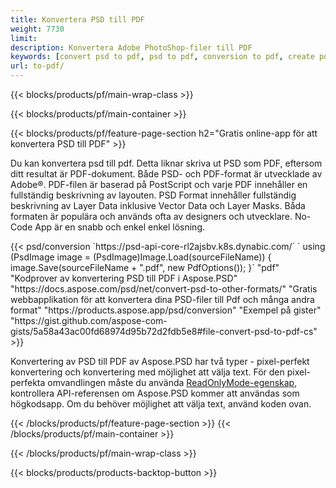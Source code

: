 ```yaml
---
title: Konvertera PSD till PDF
weight: 7730
limit: 
description: Konvertera Adobe PhotoShop-filer till PDF
keywords: [convert psd to pdf, psd to pdf, conversion to pdf, create pdf from psd, print psd as pdf]
url: to-pdf/
---
```


{{< blocks/products/pf/main-wrap-class >}}

{{< blocks/products/pf/main-container >}}

{{< blocks/products/pf/feature-page-section h2="Gratis online-app för att konvertera PSD till PDF" >}}
<p>Du kan konvertera psd till pdf. Detta liknar skriva ut PSD som PDF, eftersom ditt resultat är PDF-dokument. Både PSD- och PDF-format är utvecklade av Adobe®. PDF-filen är baserad på PostScript och varje PDF innehåller en fullständig beskrivning av layouten. PSD Format innehåller fullständig beskrivning av Layer Data inklusive Vector Data och Layer Masks. Båda formaten är populära och används ofta av designers och utvecklare. No-Code App är en snabb och enkel enkel lösning.</p>
{{< psd/conversion `https://psd-api-core-rl2ajsbv.k8s.dynabic.com/` 
`    using (PsdImage image = (PsdImage)Image.Load(sourceFileName))
    {
        image.Save(sourceFileName + ".pdf", new PdfOptions());
    }` 
	"pdf" 
"Kodprover av konvertering PSD till PDF i Aspose.PSD"  "https://docs.aspose.com/psd/net/convert-psd-to-other-formats/" 
"Gratis webbapplikation för att konvertera dina PSD-filer till Pdf och många andra format" "https://products.aspose.app/psd/conversion" 
"Exempel på gister" "https://gist.github.com/aspose-com-gists/5a58a43ac00fd68974d95b72d2fdb5e8#file-convert-psd-to-pdf-cs" >}}
<p>Konvertering av PSD till PDF av Aspose.PSD har två typer - pixel-perfekt konvertering och konvertering med möjlighet att välja text. För den pixel-perfekta omvandlingen måste du använda <a href="https://reference.aspose.com/psd/net/aspose.psd.imageloadoptions/psdloadoptions/readonlymode/">ReadOnlyMode-egenskap</a>, kontrollera API-referensen om Aspose.PSD kommer att användas som högkodsapp. Om du behöver möjlighet att välja text, använd koden ovan.</p>
{{< /blocks/products/pf/feature-page-section >}}
{{< /blocks/products/pf/main-container >}}


{{< /blocks/products/pf/main-wrap-class >}}

{{< blocks/products/products-backtop-button >}}
